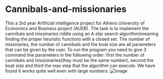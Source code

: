# Cannibals-and-missionaries
This a 3rd year Artificial intelligence project for Athens University of Economics and Business project (AUEB). The task is to implement the cannibals and missinaries
riddle using an A star search algorithm(meaning finding the proper heuristic function) with a closed set. The number of missinaries, the number of cannibals and the boat 
size are all parameters that can be given by the user. To run the program you need to give 3 command line parameters in the following order: first the number of cannibals and missionaries(they must be the same number), second the boat size and third the max step that the algorithm can execute. We have found it works quite well 
even with large numbers: 
![image](https://user-images.githubusercontent.com/83087431/163920222-6c8e96e6-6ae7-4711-bbf6-cc55cd3518db.png)


